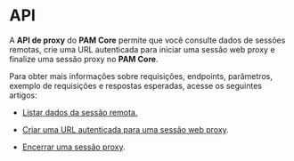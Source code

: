 # API

A **API de proxy** do **PAM Core** permite que você consulte dados de sessões remotas, crie uma URL autenticada para iniciar uma sessão web proxy e finalize uma sessão proxy no **PAM Core**.

Para obter mais informações sobre requisições, endpoints, parâmetros, exemplo de requisições e respostas esperadas, acesse os seguintes artigos:

* [Listar dados da sessão remota.](/v3-32/docs/pt/a2a-list-remote-session-data)

* [Criar uma URL autenticada para uma sessão web proxy](/v3-32/docs/pt/a2a-create-an-authenticated-url-for-a-web-proxy-session).

* [Encerrar uma sessão proxy](/v3-32/docs/pt/a2a-terminate-a-proxy-session).
